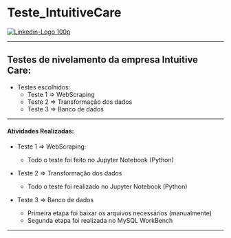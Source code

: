 # Teste_IntuitiveCare
[![Linkedin-Logo 100p](https://user-images.githubusercontent.com/106432467/199611997-0e8bf780-68a2-4450-89ac-d644a8da4828.png)](https://www.linkedin.com/in/pedro-afonso-silva-a228b2125/)

---

## Testes de nivelamento da empresa Intuitive Care:

* Testes escolhidos:
   * Teste 1 => WebScraping
   * Teste 2 => Transformação dos dados
   * Teste 3 => Banco de dados
---

#### Atividades Realizadas:

* Teste 1 => WebScraping:
   * Todo o teste foi feito no Jupyter Notebook (Python)

* Teste 2 => Transformação dos dados
   * Todo o teste foi realizado no Jupyter Notebook (Python)

* Teste 3 => Banco de dados
   * Primeira etapa foi baixar os arquivos necessários (manualmente)
   * Segunda etapa foi realizada no MySQL WorkBench

---


   


